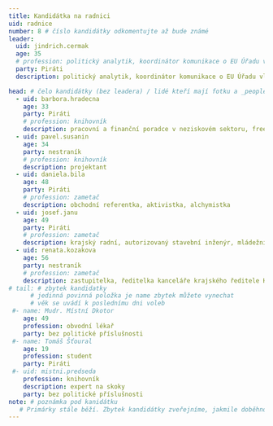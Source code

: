 ```yaml
---
title: Kandidátka na radnici
uid: radnice
number: 8 # číslo kandidátky odkomentujte až bude známé
leader:
  uid: jindrich.cermak
  age: 35
  # profession: politický analytik, koordinátor komunikace o EU Úřadu vlády ČR
  party: Piráti
  description: politický analytik, koordinátor komunikace o EU Úřadu vlády ČR # zobrazuje se v komunalni-volby

head: # čelo kandidátky (bez leadera) / lidé kteří mají fotku a _people/jmeno.md
  - uid: barbora.hradecna
    age: 33
    party: Piráti
    # profession: knihovník
    description: pracovní a finanční poradce v neziskovém sektoru, freelancer 
  - uid: pavel.susanin
    age: 34
    party: nestraník
    # profession: knihovník
    description: projektant 
  - uid: daniela.bila
    age: 48
    party: Piráti 
    # profession: zametač
    description: obchodní referentka, aktivistka, alchymistka
  - uid: josef.janu
    age: 49
    party: Piráti 
    # profession: zametač
    description: krajský radní, autorizovaný stavební inženýr, mládežnický trenér míčových sportů
  - uid: renata.kozakova
    age: 56
    party: nestraník
    # profession: zametač
    description: zastupitelka, ředitelka kanceláře krajského ředitele HZS Karlovarského kraje  
# tail: # zbytek kandidatky
      # jedinná povinná položka je name zbytek můžete vynechat
      # věk se uvádí k poslednímu dni voleb
 #- name: Mudr. Místní Dkotor
    age: 49
    profession: obvodní lékař
    party: bez politické příslušnosti
 #- name: Tomáš Šťoural
    age: 19
    profession: student
    party: Piráti
 #- uid: mistni.predseda
    profession: knihovník
    description: expert na skoky
    party: bez politické příslušnosti
note: # poznámka pod kanidátku
   # Primárky stále běží. Zbytek kandidátky zveřejníme, jakmile doběhnou.
---
```

